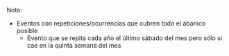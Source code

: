 Note:

* Eventos con repeticiones/ocurrencias que cubren todo el abanico posible
	* Evento que se repita cada año el último sábado del mes pero sólo si cae en la quinta semana del mes 
